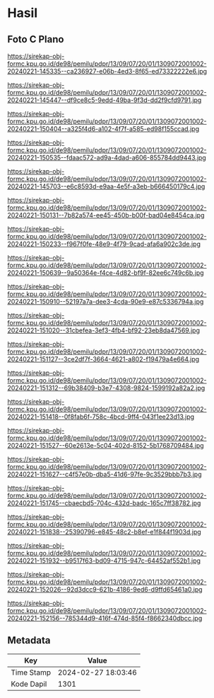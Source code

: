 # Hasil

## Foto C Plano

https://sirekap-obj-formc.kpu.go.id/de98/pemilu/pdpr/13/09/07/20/01/1309072001002-20240221-145335--ca236927-e06b-4ed3-8f65-ed73322222e6.jpg

https://sirekap-obj-formc.kpu.go.id/de98/pemilu/pdpr/13/09/07/20/01/1309072001002-20240221-145447--df9ce8c5-9edd-49ba-9f3d-dd2f9cfd9791.jpg

https://sirekap-obj-formc.kpu.go.id/de98/pemilu/pdpr/13/09/07/20/01/1309072001002-20240221-150404--a325f4d6-a102-4f7f-a585-ed98f155ccad.jpg

https://sirekap-obj-formc.kpu.go.id/de98/pemilu/pdpr/13/09/07/20/01/1309072001002-20240221-150535--fdaac572-ad9a-4dad-a606-855784dd9443.jpg

https://sirekap-obj-formc.kpu.go.id/de98/pemilu/pdpr/13/09/07/20/01/1309072001002-20240221-145703--e6c8593d-e9aa-4e5f-a3eb-b666450179c4.jpg

https://sirekap-obj-formc.kpu.go.id/de98/pemilu/pdpr/13/09/07/20/01/1309072001002-20240221-150131--7b82a574-ee45-450b-b00f-bad04e8454ca.jpg

https://sirekap-obj-formc.kpu.go.id/de98/pemilu/pdpr/13/09/07/20/01/1309072001002-20240221-150233--f967f0fe-48e9-4f79-9cad-afa6a902c3de.jpg

https://sirekap-obj-formc.kpu.go.id/de98/pemilu/pdpr/13/09/07/20/01/1309072001002-20240221-150639--9a50364e-f4ce-4d82-bf9f-82ee6c749c6b.jpg

https://sirekap-obj-formc.kpu.go.id/de98/pemilu/pdpr/13/09/07/20/01/1309072001002-20240221-150910--52197a7a-dee3-4cda-90e9-e87c5336794a.jpg

https://sirekap-obj-formc.kpu.go.id/de98/pemilu/pdpr/13/09/07/20/01/1309072001002-20240221-151020--31cbefea-3ef3-4fb4-bf92-23eb8da47569.jpg

https://sirekap-obj-formc.kpu.go.id/de98/pemilu/pdpr/13/09/07/20/01/1309072001002-20240221-151127--3ce2df7f-3664-4621-a802-f19479a4e664.jpg

https://sirekap-obj-formc.kpu.go.id/de98/pemilu/pdpr/13/09/07/20/01/1309072001002-20240221-151312--69b38409-b3e7-4308-9824-1599192a82a2.jpg

https://sirekap-obj-formc.kpu.go.id/de98/pemilu/pdpr/13/09/07/20/01/1309072001002-20240221-151418--0f8fab6f-758c-4bcd-9ff4-043f1ee23d13.jpg

https://sirekap-obj-formc.kpu.go.id/de98/pemilu/pdpr/13/09/07/20/01/1309072001002-20240221-151527--60e2613e-5c04-402d-8152-5b1768709484.jpg

https://sirekap-obj-formc.kpu.go.id/de98/pemilu/pdpr/13/09/07/20/01/1309072001002-20240221-151627--c4f57e0b-dba5-41d6-97fe-9c3529bbb7b3.jpg

https://sirekap-obj-formc.kpu.go.id/de98/pemilu/pdpr/13/09/07/20/01/1309072001002-20240221-151745--cbaecbd5-704c-432d-badc-165c7ff38782.jpg

https://sirekap-obj-formc.kpu.go.id/de98/pemilu/pdpr/13/09/07/20/01/1309072001002-20240221-151838--25390796-e845-48c2-b8ef-e1f844f1903d.jpg

https://sirekap-obj-formc.kpu.go.id/de98/pemilu/pdpr/13/09/07/20/01/1309072001002-20240221-151932--b9517f63-bd09-4715-947c-64452af552b1.jpg

https://sirekap-obj-formc.kpu.go.id/de98/pemilu/pdpr/13/09/07/20/01/1309072001002-20240221-152026--92d3dcc9-621b-4186-9ed6-d9ffd65461a0.jpg

https://sirekap-obj-formc.kpu.go.id/de98/pemilu/pdpr/13/09/07/20/01/1309072001002-20240221-152156--785344d9-416f-474d-85f4-f8662340dbcc.jpg


## Metadata

| Key        | Value               |
| ---------- | ------------------- |
| Time Stamp | 2024-02-27 18:03:46 |
| Kode Dapil | 1301                |



